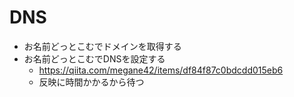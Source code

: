 # DNS

* お名前どっとこむでドメインを取得する
* お名前どっとこむでDNSを設定する
    * https://qiita.com/megane42/items/df84f87c0bdcdd015eb6
    * 反映に時間かかるから待つ

